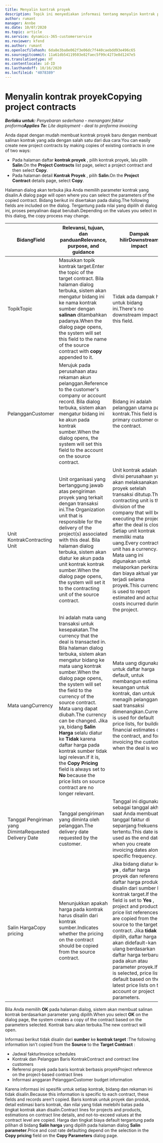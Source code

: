 ```yaml
---
title: Menyalin kontrak proyek
description: Topik ini menyediakan informasi tentang menyalin kontrak proyek di Project operations.
author: rumant
manager: Annbe
ms.date: 10/07/2020
ms.topic: article
ms.service: dynamics-365-customerservice
ms.reviewer: kfend
ms.author: rumant
ms.openlocfilehash: 6da8e3ba8e062f3e06dc7f440caebdd93e496c65
ms.sourcegitcommit: 11a61db54119503e82faec5f99c4273e8d1247e5
ms.translationtype: HT
ms.contentlocale: id-ID
ms.lasthandoff: 10/16/2020
ms.locfileid: "4078389"
---
```

# <a name="copying-project-contracts"></a><span data-ttu-id="cb5aa-103">Menyalin kontrak proyek</span><span class="sxs-lookup"><span data-stu-id="cb5aa-103">Copying project contracts</span></span>

<span data-ttu-id="cb5aa-104">_**Berlaku untuk:** Penyebaran sederhana - menangani faktur proforma_</span><span class="sxs-lookup"><span data-stu-id="cb5aa-104">_**Applies To:** Lite deployment - deal to proforma invoicing_</span></span>

<span data-ttu-id="cb5aa-105">Anda dapat dengan mudah membuat kontrak proyek baru dengan membuat salinan kontrak yang ada dengan salah satu dari dua cara:</span><span class="sxs-lookup"><span data-stu-id="cb5aa-105">You can easily create new project contracts by making copies of existing contracts in one of two ways:</span></span> 

  - <span data-ttu-id="cb5aa-106">Pada halaman daftar **kontrak proyek** , pilih kontrak proyek, lalu pilih **Salin**.</span><span class="sxs-lookup"><span data-stu-id="cb5aa-106">On the **Project Contracts** list page, select a project contract and then select **Copy**.</span></span>
  - <span data-ttu-id="cb5aa-107">Pada halaman detail **Kontrak Proyek** , pilih **Salin**.</span><span class="sxs-lookup"><span data-stu-id="cb5aa-107">On the **Project Contract** details page, select **Copy**.</span></span>

<span data-ttu-id="cb5aa-108">Halaman dialog akan terbuka jika Anda memilih parameter kontrak yang disalin.</span><span class="sxs-lookup"><span data-stu-id="cb5aa-108">A dialog page will open where you can select the parameters of the copied contract.</span></span> <span data-ttu-id="cb5aa-109">Bidang berikut ini disertakan pada dialog.</span><span class="sxs-lookup"><span data-stu-id="cb5aa-109">The following fields are included on the dialog.</span></span> <span data-ttu-id="cb5aa-110">Tergantung pada nilai yang dipilih di dialog ini, proses penyalinan dapat berubah.</span><span class="sxs-lookup"><span data-stu-id="cb5aa-110">Depending on the values you select in this dialog, the copy process may change.</span></span>

| <span data-ttu-id="cb5aa-111">**Bidang**</span><span class="sxs-lookup"><span data-stu-id="cb5aa-111">**Field**</span></span> | <span data-ttu-id="cb5aa-112">**Relevansi, tujuan, dan panduan**</span><span class="sxs-lookup"><span data-stu-id="cb5aa-112">**Relevance, purpose, and guidance**</span></span> | <span data-ttu-id="cb5aa-113">**Dampak hilir**</span><span class="sxs-lookup"><span data-stu-id="cb5aa-113">**Downstream impact**</span></span> |
| --- | --- | --- |
| <span data-ttu-id="cb5aa-114">Topik</span><span class="sxs-lookup"><span data-stu-id="cb5aa-114">Topic</span></span> | <span data-ttu-id="cb5aa-115">Masukkan topik kontrak target.</span><span class="sxs-lookup"><span data-stu-id="cb5aa-115">Enter the topic of the target contract.</span></span> <span data-ttu-id="cb5aa-116">Bila halaman dialog terbuka, sistem akan mengatur bidang ini ke nama kontrak sumber dengan **salinan** ditambahkan padanya.</span><span class="sxs-lookup"><span data-stu-id="cb5aa-116">When the dialog page opens, the system will set this field to the name of the source contract with **copy** appended to it.</span></span> | <span data-ttu-id="cb5aa-117">Tidak ada dampak hilir untuk bidang ini.</span><span class="sxs-lookup"><span data-stu-id="cb5aa-117">There's no downstream impact for this field.</span></span> |
| <span data-ttu-id="cb5aa-118">Pelanggan</span><span class="sxs-lookup"><span data-stu-id="cb5aa-118">Customer</span></span> | <span data-ttu-id="cb5aa-119">Merujuk pada perusahaan atau rekaman akun pelanggan.</span><span class="sxs-lookup"><span data-stu-id="cb5aa-119">Reference to the customer's company or account record.</span></span> <span data-ttu-id="cb5aa-120">Bila dialog terbuka, sistem akan mengatur bidang ini ke akun pada kontrak sumber.</span><span class="sxs-lookup"><span data-stu-id="cb5aa-120">When the dialog opens, the system will set this field to the account on the source contract.</span></span> | <span data-ttu-id="cb5aa-121">Bidang ini adalah pelanggan utama pada kontrak.</span><span class="sxs-lookup"><span data-stu-id="cb5aa-121">This field is the primary customer on the contract.</span></span> |
| <span data-ttu-id="cb5aa-122">Unit Kontrak</span><span class="sxs-lookup"><span data-stu-id="cb5aa-122">Contracting Unit</span></span> | <span data-ttu-id="cb5aa-123">Unit organisasi yang bertanggung jawab atas pengiriman proyek yang terkait dengan transaksi ini.</span><span class="sxs-lookup"><span data-stu-id="cb5aa-123">The Organization unit that is responsible for the delivery of the project(s) associated with this deal.</span></span> <span data-ttu-id="cb5aa-124">Bila halaman dialog terbuka, sistem akan diatur ke akun pada unit kontrak kontrak sumber.</span><span class="sxs-lookup"><span data-stu-id="cb5aa-124">When the dialog page opens, the system will set it to the contracting unit of the source contract.</span></span> | <span data-ttu-id="cb5aa-125">Unit kontrak adalah divisi perusahaan yang akan melaksanakan proyek setelah transaksi ditutup.</span><span class="sxs-lookup"><span data-stu-id="cb5aa-125">The contracting unit is the division of the company that will be executing the projects after the deal is closed.</span></span> <span data-ttu-id="cb5aa-126">Setiap unit kontrak memiliki mata uang.</span><span class="sxs-lookup"><span data-stu-id="cb5aa-126">Every contracting unit has a currency.</span></span> <span data-ttu-id="cb5aa-127">Mata uang ini digunakan untuk melaporkan perkiraan dan biaya aktual yang terjadi selama proyek.</span><span class="sxs-lookup"><span data-stu-id="cb5aa-127">This currency is used to report estimated and actual costs incurred during the project.</span></span> |
| <span data-ttu-id="cb5aa-128">Mata uang</span><span class="sxs-lookup"><span data-stu-id="cb5aa-128">Currency</span></span> | <span data-ttu-id="cb5aa-129">Ini adalah mata uang transaksi untuk kesepakatan.</span><span class="sxs-lookup"><span data-stu-id="cb5aa-129">The currency that the deal is transacted in.</span></span> <span data-ttu-id="cb5aa-130">Bila halaman dialog terbuka, sistem akan mengatur bidang ke mata uang kontrak sumber.</span><span class="sxs-lookup"><span data-stu-id="cb5aa-130">When the dialog page opens, the system will set the field to the currency of the source contract.</span></span> <span data-ttu-id="cb5aa-131">Mata uang dapat diubah.</span><span class="sxs-lookup"><span data-stu-id="cb5aa-131">The currency can be changed.</span></span> <span data-ttu-id="cb5aa-132">Jika ya, bidang **Salin Harga** selalu diatur ke **Tidak** karena daftar harga pada kontrak sumber tidak lagi relevan.</span><span class="sxs-lookup"><span data-stu-id="cb5aa-132">If it is, the **Copy Pricing** field is always set to **No** because the price lists on source contract are no longer relevant.</span></span> | <span data-ttu-id="cb5aa-133">Mata uang digunakan untuk daftar harga default, untuk membangun estimasi keuangan untuk kontrak, dan untuk menagih pelanggan saat transaksi dimenangkan.</span><span class="sxs-lookup"><span data-stu-id="cb5aa-133">Currency is used for default price lists, for building financial estimates on the contract, and for invoicing the customer when the deal is won.</span></span> |
| <span data-ttu-id="cb5aa-134">Tanggal Pengiriman yang Diminta</span><span class="sxs-lookup"><span data-stu-id="cb5aa-134">Requested Delivery Date</span></span> | <span data-ttu-id="cb5aa-135">Tanggal pengiriman yang diminta oleh pelanggan.</span><span class="sxs-lookup"><span data-stu-id="cb5aa-135">The delivery date requested by the customer.</span></span> | <span data-ttu-id="cb5aa-136">Tanggal ini digunakan sebagai tanggal akhir saat Anda membuat tanggal faktur di sepanjang frekuensi tertentu.</span><span class="sxs-lookup"><span data-stu-id="cb5aa-136">This date is used as the end date when you create invoicing dates along a specific frequency.</span></span> |
| <span data-ttu-id="cb5aa-137">Salin Harga</span><span class="sxs-lookup"><span data-stu-id="cb5aa-137">Copy pricing</span></span> | <span data-ttu-id="cb5aa-138">Menunjukkan apakah harga pada kontrak harus disalin dari kontrak sumber.</span><span class="sxs-lookup"><span data-stu-id="cb5aa-138">Indicates whether the pricing on the contract should be copied from the source contract.</span></span> | <span data-ttu-id="cb5aa-139">Jika bidang diatur ke **ya** , daftar harga proyek dan referensi daftar harga produk disalin dari sumber ke kontrak target.</span><span class="sxs-lookup"><span data-stu-id="cb5aa-139">If the field is set to **Yes** , project and product price list references are copied from the source to the target contract.</span></span> <span data-ttu-id="cb5aa-140">Jika **tidak** dipilih, daftar harga akan didefault-kan ulang berdasarkan daftar harga terbaru pada akun atau parameter proyek.</span><span class="sxs-lookup"><span data-stu-id="cb5aa-140">If **No** is selected, price lists default based on the latest price lists on the account or project parameters.</span></span> |

<span data-ttu-id="cb5aa-141">Bila Anda memilih **OK** pada halaman dialog, sistem akan membuat salinan kontrak berdasarkan parameter yang dipilih.</span><span class="sxs-lookup"><span data-stu-id="cb5aa-141">When you select **OK** on the dialog page, the system creates a copy of the contract based on the parameters selected.</span></span> <span data-ttu-id="cb5aa-142">Kontrak baru akan terbuka.</span><span class="sxs-lookup"><span data-stu-id="cb5aa-142">The new contract will open.</span></span>

<span data-ttu-id="cb5aa-143">Informasi berikut tidak disalin dari **sumber** ke **kontrak target** :</span><span class="sxs-lookup"><span data-stu-id="cb5aa-143">The following information isn't copied from the **Source** to the **Target Contract** :</span></span>

  - <span data-ttu-id="cb5aa-144">Jadwal faktur</span><span class="sxs-lookup"><span data-stu-id="cb5aa-144">Invoice schedules</span></span>
  - <span data-ttu-id="cb5aa-145">Kontrak dan Pelanggan Baris Kontrak</span><span class="sxs-lookup"><span data-stu-id="cb5aa-145">Contract and contract line customers</span></span>
  - <span data-ttu-id="cb5aa-146">Referensi proyek pada baris kontrak berbasis proyek</span><span class="sxs-lookup"><span data-stu-id="cb5aa-146">Project reference on the project-based contract lines</span></span>
  - <span data-ttu-id="cb5aa-147">Informasi anggaran Pelanggan</span><span class="sxs-lookup"><span data-stu-id="cb5aa-147">Customer budget information</span></span>

<span data-ttu-id="cb5aa-148">Karena informasi ini spesifik untuk setiap kontrak, bidang dan rekaman ini tidak disalin.</span><span class="sxs-lookup"><span data-stu-id="cb5aa-148">Because this information is specific to each contract, these fields and records aren't copied.</span></span> <span data-ttu-id="cb5aa-149">Baris kontrak untuk proyek dan produk, detail estimasi baris kontrak, dan nilai yang tidak melebihi batas pada tingkat kontrak akan disalin.</span><span class="sxs-lookup"><span data-stu-id="cb5aa-149">Contract lines for projects and products, estimations on contract line details, and not-to-exceed values at the contract level are copied.</span></span> <span data-ttu-id="cb5aa-150">Harga dan tingkat biaya default tergantung pada pilihan di bidang **Salin harga** yang dipilih pada halaman dialog **Salin parameter**.</span><span class="sxs-lookup"><span data-stu-id="cb5aa-150">Price and cost rate defaulting depend on the selection in the **Copy pricing** field on the **Copy Parameters** dialog page.</span></span>
